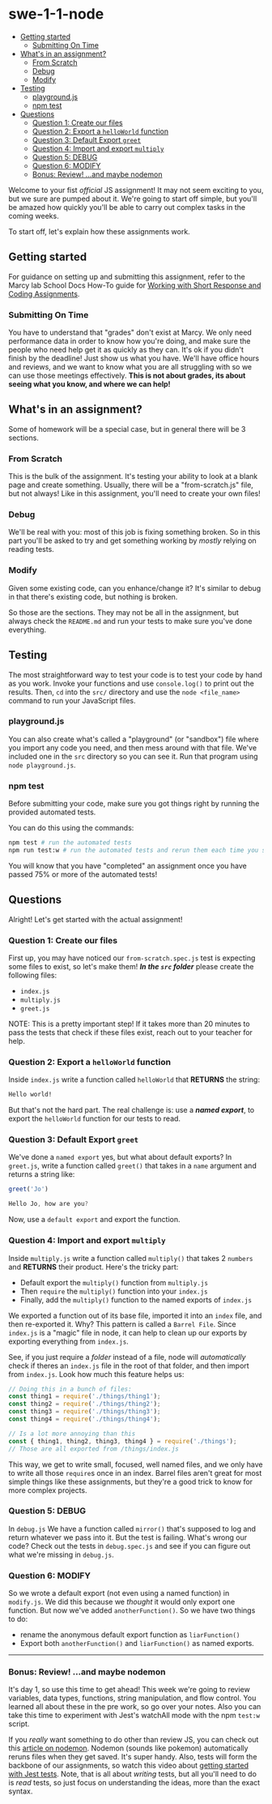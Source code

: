 # swe-1-1-node

- [Getting started](#getting-started)
  - [Submitting On Time](#submitting-on-time)
- [What's in an assignment?](#whats-in-an-assignment)
  - [From Scratch](#from-scratch)
  - [Debug](#debug)
  - [Modify](#modify)
- [Testing](#testing)
  - [playground.js](#playgroundjs)
  - [npm test](#npm-test)
- [Questions](#questions)
  - [Question 1: Create our files](#question-1-create-our-files)
  - [Question 2: Export a `helloWorld` function](#question-2-export-a-helloworld-function)
  - [Question 3: Default Export `greet`](#question-3-default-export-greet)
  - [Question 4: Import and export `multiply`](#question-4-import-and-export-multiply)
  - [Question 5: DEBUG](#question-5-debug)
  - [Question 6: MODIFY](#question-6-modify)
  - [Bonus: Review! ...and maybe nodemon](#bonus-review-and-maybe-nodemon)

Welcome to your fist *official* JS assignment! It may not seem exciting to you, but we sure are pumped about it. We're going to start off simple, but you'll be amazed how quickly you'll be able to carry out complex tasks in the coming weeks.

To start off, let's explain how these assignments work.

## Getting started

For guidance on setting up and submitting this assignment, refer to the Marcy lab School Docs How-To guide for [Working with Short Response and Coding Assignments](https://marcylabschool.gitbook.io/marcy-lab-school-docs/fullstack-curriculum/how-tos/working-with-assignments#what-is-a-swe-sr-assignment).

### Submitting On Time
You have to understand that "grades" don't exist at Marcy. We only need performance data in order to know how you're doing, and make sure the people who need help get it as quickly as they can. It's ok if you didn't finish by the deadline! Just show us what you have. We'll have office hours and reviews, and we want to know what you are all struggling with so we can use those meetings effectively. **This is not about grades, its about seeing what you know, and where we can help!**

## What's in an assignment?
Some of homework will be a special case, but in general there will be 3 sections.

### From Scratch
This is the bulk of the assignment. It's testing your ability to look at a blank page and create something. Usually, there will be a "from-scratch.js" file, but not always! Like in this assignment, you'll need to create your own files!

### Debug
We'll be real with you: most of this job is fixing something broken. So in this part you'll be asked to try and get something working by *mostly* relying on reading tests.

### Modify
Given some existing code, can you enhance/change it? It's similar to debug in that there's existing code, but nothing is broken.

So those are the sections. They may not be all in the assignment, but always check the `README.md` and run your tests to make sure you've done everything.

## Testing 

The most straightforward way to test your code is to test your code by hand as you work. Invoke your functions and use `console.log()` to print out the results. Then, `cd` into the `src/` directory and use the `node <file_name>` command to run your JavaScript files. 

### playground.js

You can also create what's called a "playground" (or "sandbox") file where you import any code you need, and then mess around with that file. We've included one in the `src` directory so you can see it. Run that program using `node playground.js`.

### npm test

Before submitting your code, make sure you got things right by running the provided automated tests.

You can do this using the commands:

```sh
npm test # run the automated tests
npm run test:w # run the automated tests and rerun them each time you save a change
```

You will know that you have "completed" an assignment once you have passed 75% or more of the automated tests!

## Questions

Alright! Let's get started with the actual assignment!

### Question 1: Create our files
First up, you may have noticed our `from-scratch.spec.js` test is expecting some files to exist, so let's make them! _**In the `src` folder**_ please create the following files:
  - `index.js`
  - `multiply.js`
  - `greet.js`

NOTE: This is a pretty important step! If it takes more than 20 minutes to pass the tests that check if these files exist, reach out to your teacher for help.

### Question 2: Export a `helloWorld` function
Inside `index.js` write a function called `helloWorld` that **RETURNS** the string:
```bash
Hello world!
```
But that's not the hard part. The real challenge is: use a _**named export**_, to export the `helloWorld` function for our tests to read.

### Question 3: Default Export `greet`
We've done a `named export` yes, but what about default exports? In `greet.js`, write a function called `greet()` that takes in a `name` argument and returns a string like:

```js
greet('Jo')

Hello Jo, how are you?
```

Now, use a `default export` and export the function.

### Question 4: Import and export `multiply`
Inside `multiply.js` write a function called `multiply()` that takes 2 `numbers` and **RETURNS** their product. Here's the tricky part:

- Default export the `multiply()` function from `multiply.js`
- Then `require` the `multiply()` function into your `index.js`
- Finally, add the `multiply()` function to the named exports of `index.js`

We exported a function out of its base file, imported it into an `index` file, and then re-exported it. Why? This pattern is called a `Barrel File`. Since `index.js` is a "magic" file in node, it can help to clean up our exports by exporting everything from `index.js`.

See, if you just require a *folder* instead of a file, node will *automatically* check if theres an `index.js` file in the root of that folder, and then import from `index.js`. Look how much this feature helps us:

```js
// Doing this in a bunch of files:
const thing1 = require('./things/thing1');
const thing2 = require('./things/thing2');
const thing3 = require('./things/thing3');
const thing4 = require('./things/thing4');

// Is a lot more annoying than this
const { thing1, thing2, thing3, thing4 } = require('./things');
// Those are all exported from /things/index.js
```

This way, we get to write small, focused, well named files, and we only have to write all those `require`s once in an index. Barrel files aren't great for most simple things like these assignments, but they're a good trick to know for more complex projects.

### Question 5: DEBUG
In `debug.js` We have a function called `mirror()` that's supposed to log and return whatever we pass into it. But the test is failing. What's wrong our code? Check out the tests in `debug.spec.js` and see if you can figure out what we're missing in `debug.js`.

### Question 6: MODIFY
So we wrote a default export (not even using a named function) in `modify.js`. We did this because we *thought* it would only export one function. But now we've added `anotherFunction()`. So we have two things to do:

- rename the anonymous default export function as `liarFunction()`
- Export both `anotherFunction()` and `liarFunction()` as named exports.
-------------------------------------------------

### Bonus: Review! ...and maybe nodemon
It's day 1, so use this time to get ahead! This week we're going to review variables, data types, functions, string manipulation, and flow control. You learned all about these in the pre work, so go over your notes. Also you can take this time to experiment with Jest's watchAll mode with the npm `test:w` script.

If you *really* want something to do other than review JS, you can check out this [article on nodemon](https://www.geeksforgeeks.org/node-js-nodemon-module/). Nodemon (sounds like pokemon) automatically reruns files when they get saved. It's super handy. Also, tests will form the backbone of our assignments, so watch this video about [getting started with Jest tests](https://www.youtube.com/watch?v=FgnxcUQ5vho). Note, that is all about _writing_ tests, but all you'll need to do is _read_ tests, so just focus on understanding the ideas, more than the exact syntax. 
